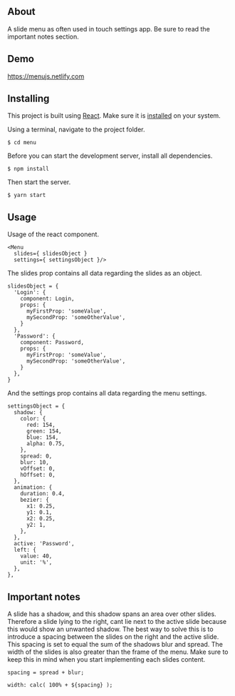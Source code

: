 ## About

A slide menu as often used in touch settings app. Be sure to read the important notes section.

## Demo

https://menujs.netlify.com

## Installing
This project is built using [React](https://reactjs.org). Make sure it is [installed](https://reactjs.org/docs/create-a-new-react-app.html#create-react-app) on your system.

Using a terminal, navigate to the project folder.
```
$ cd menu
```
Before you can start the development server, install all dependencies.
```
$ npm install
```
Then start the server.
```
$ yarn start
```

## Usage

Usage of the react component.
```
<Menu
  slides={ slidesObject }
  settings={ settingsObject }/>
```

The slides prop contains all data regarding the slides as an object.
```
slidesObject = {
  'Login': {
    component: Login,
    props: {
      myFirstProp: 'someValue',
      mySecondProp: 'someOtherValue',
    }
  },
  'Password': {
    component: Password,
    props: {
      myFirstProp: 'someValue',
      mySecondProp: 'someOtherValue',
    }
  },
}
```

And the settings prop contains all data regarding the menu settings.
```
settingsObject = {
  shadow: {
    color: {
      red: 154,
      green: 154,
      blue: 154,
      alpha: 0.75,
    },
    spread: 0,
    blur: 10,
    vOffset: 0,
    hOffset: 0,
  },
  animation: {
    duration: 0.4,
    bezier: {
      x1: 0.25,
      y1: 0.1,
      x2: 0.25,
      y2: 1,
    },
  },
  active: 'Password',
  left: {
    value: 40,
    unit: '%',
  },
},
```

## Important notes

A slide has a shadow, and this shadow spans an area over other slides. Therefore a slide lying to the right, cant lie next to the active slide because this would show an unwanted shadow. The best way to solve this is to introduce a spacing between the slides on the right and the active slide. This spacing is set to equal the sum of the shadows blur and spread. The width of the slides is also greater than the frame of the menu. Make sure to keep this in mind when you start implementing each slides content.

```
spacing = spread + blur;
```

```
width: calc( 100% + ${spacing} );
```
